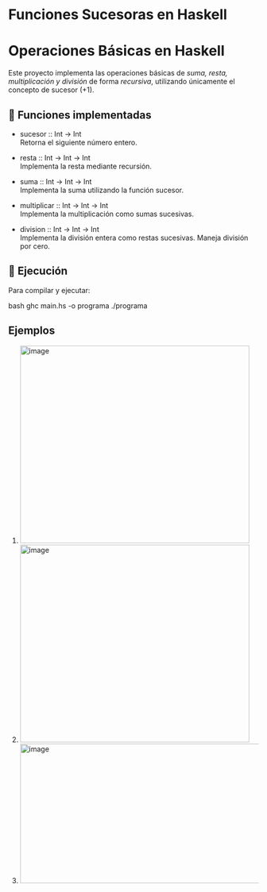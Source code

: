 # Funciones Sucesoras en Haskell

# Operaciones Básicas en Haskell

Este proyecto implementa las operaciones básicas de *suma, resta, multiplicación y división* de forma *recursiva*, utilizando únicamente el concepto de sucesor (+1).

## 📌 Funciones implementadas

- sucesor :: Int -> Int  
  Retorna el siguiente número entero.

- resta :: Int -> Int -> Int  
  Implementa la resta mediante recursión.

- suma :: Int -> Int -> Int  
  Implementa la suma utilizando la función sucesor.

- multiplicar :: Int -> Int -> Int  
  Implementa la multiplicación como sumas sucesivas.

- division :: Int -> Int -> Int  
  Implementa la división entera como restas sucesivas. Maneja división por cero.

## 🚀 Ejecución

Para compilar y ejecutar:

bash
ghc main.hs -o programa
./programa


## Ejemplos
1. <img width="461" height="398" alt="image" src="https://github.com/user-attachments/assets/ed48cffd-c5d9-411a-a0cb-99eae893e72f" />
2. <img width="461" height="398" alt="image" src="https://github.com/user-attachments/assets/64f9e6ea-a756-4327-ad0f-cb3df6097f58" />
3. <img width="759" height="281" alt="image" src="https://github.com/user-attachments/assets/9e824c40-02ee-4241-98f4-4f4ef0cbc218" />
